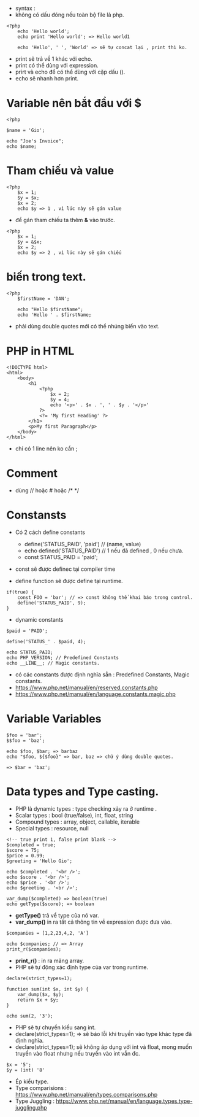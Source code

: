 - syntax : <?php /?>
- không có dấu đóng nếu toàn bộ file là php.

```
<?php
    echo 'Hello world';
    echo print 'Hello world'; => Hello world1

    echo 'Hello', ' ', 'World' => sẽ tự concat lại , print thì ko.
```

- print sẽ trả về 1 khác với echo.
- print có thể dùng với expression.
- prirt và echo để có thể dùng với cặp dấu ().
- echo sẽ nhanh hơn print.

# Variable nên bắt đầu với $
```
<?php

$name = 'Gio';

echo "Joe's Invoice";
echo $name;

```

# Tham chiếu và value

```
<?php
    $x = 1;
    $y = $x;
    $x = 2;
    echo $y => 1 , vì lúc này sẽ gán value

```
- để gán tham chiếu ta thêm __&__ vào trước.

```
<?php
    $x = 1;
    $y = &$x;
    $x = 2;
    echo $y => 2 , vì lúc này sẽ gán chiếu

```

# biến trong text.
```
<?php
    $firstName = 'DAN';

    echo "Hello $firstName";
    echo 'Hello ' . $firstName;

```

- phải dùng double quotes mới có thể nhúng biến vào text.

# PHP in HTML

```
<!DOCTYPE html>
<html>
    <body>
        <h1
            <?php
                $x = 2;
                $y = 4;
                echo '<p>' . $x . ', ' . $y . '</p>'
            ?>
            <?= 'My first Heading' ?>
        </h1>
        <p>My first Paragraph</p>
    </body>
</html>

```

- chí có 1 line nên ko cần ;


# Comment

- dùng // hoặc # hoặc /* */

# Constansts
- Có 2 cách define constants
    + define('STATUS_PAID', 'paid')  // (name, value)
    + echo defined('STATUS_PAID')  // 1 nếu đã defined , 0 nếu chưa.
    + const STATUS_PAID = 'paid';

- const sẽ được definec tại compiler time
- define function sẽ được define tại runtime.

```
if(true) {
    const FOO = 'bar'; // => const không thể khai báo trong control.
    define('STATUS_PAID', 9);
}

```

- dynamic constants

```
$paid = 'PAID';

define('STATUS_' . $paid, 4);

echo STATUS_PAID;
echo PHP_VERSION; // Predefined Constants
echo __LINE__; // Magic constants.

```

- có các constants được định nghĩa sẵn : Predefined Constants, Magic constants.
- https://www.php.net/manual/en/reserved.constants.php
- https://www.php.net/manual/en/language.constants.magic.php


# Variable Variables

```
$foo = 'bar';
$$foo = 'baz';

echo $foo, $bar; => barbaz
echo "$foo, ${$foo}" => bar, baz => chứ ý dùng double quotes.

=> $bar = 'baz';

```

# Data types and Type casting.
- PHP là dynamic types : type checking xảy ra ở runtime .
- Scalar types : bool (true/false), int, float, string
- Compound types : array, object, callable, iterable
- Special types : resource, null


```
<!-- true print 1, false print blank -->
$completed = true;
$score = 75;
$price = 0.99;
$greeting = 'Hello Gio';

echo $completed . '<br />';
echo $score . '<br />';
echo $price . '<br />';
echo $greeting . '<br />';

var_dump($completed) => boolean(true)
echo getType($score); => boolean

```

- __getType()__ trả về type của nó var.
- __var_dump()__ in ra tất cả thông tin về expression được đưa vào.



```
$companies = [1,2,23,4,2, 'A']

echo $companies; // => Array
print_r($companies);

```

- __print_r()__ : in ra mảng array.
- PHP sẽ tự động xác định type của var trong runtime.


```
declare(strict_types=1);

function sum(int $x, int $y) {
    var_dump($x, $y);
    return $x + $y;
}

echo sum(2, '3');

```

- PHP sẽ tự chuyển kiểu sang int.
- declare(strict_types=1); => sẽ báo lỗi khi truyền vào type khác type đã định nghĩa.
- declare(strict_types=1); sẽ không áp dụng với int và float, mong muốn truyền vào float nhưng nếu truyền vào int vẫn đc.


```
$x = '5';
$y = (int) '8'

```
- Ép kiểu type.
- Type comparisions : https://www.php.net/manual/en/types.comparisons.php
- Type Juggling : https://www.php.net/manual/en/language.types.type-juggling.php








